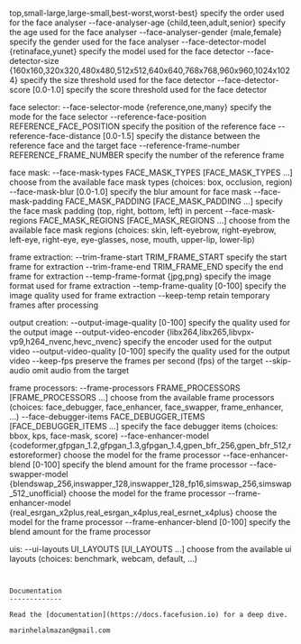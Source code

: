 top,small-large,large-small,best-worst,worst-best}  specify the order used for the face analyser
  --face-analyser-age {child,teen,adult,senior}                                                                      specify the age used for the face analyser
  --face-analyser-gender {male,female}                                                                               specify the gender used for the face analyser
  --face-detector-model {retinaface,yunet}                                                                           specify the model used for the face detector
  --face-detector-size {160x160,320x320,480x480,512x512,640x640,768x768,960x960,1024x1024}                           specify the size threshold used for the face detector
  --face-detector-score [0.0-1.0]                                                                                    specify the score threshold used for the face detector

face selector:
  --face-selector-mode {reference,one,many}                                                                          specify the mode for the face selector
  --reference-face-position REFERENCE_FACE_POSITION                                                                  specify the position of the reference face
  --reference-face-distance [0.0-1.5]                                                                                specify the distance between the reference face and the target face
  --reference-frame-number REFERENCE_FRAME_NUMBER                                                                    specify the number of the reference frame

face mask:
  --face-mask-types FACE_MASK_TYPES [FACE_MASK_TYPES ...]                                                            choose from the available face mask types (choices: box, occlusion, region)
  --face-mask-blur [0.0-1.0]                                                                                         specify the blur amount for face mask
  --face-mask-padding FACE_MASK_PADDING [FACE_MASK_PADDING ...]                                                      specify the face mask padding (top, right, bottom, left) in percent
  --face-mask-regions FACE_MASK_REGIONS [FACE_MASK_REGIONS ...]                                                      choose from the available face mask regions (choices: skin, left-eyebrow, right-eyebrow, left-eye, right-eye, eye-glasses, nose, mouth, upper-lip, lower-lip)

frame extraction:
  --trim-frame-start TRIM_FRAME_START                                                                                specify the start frame for extraction
  --trim-frame-end TRIM_FRAME_END                                                                                    specify the end frame for extraction
  --temp-frame-format {jpg,png}                                                                                      specify the image format used for frame extraction
  --temp-frame-quality [0-100]                                                                                       specify the image quality used for frame extraction
  --keep-temp                                                                                                        retain temporary frames after processing

output creation:
  --output-image-quality [0-100]                                                                                     specify the quality used for the output image
  --output-video-encoder {libx264,libx265,libvpx-vp9,h264_nvenc,hevc_nvenc}                                          specify the encoder used for the output video
  --output-video-quality [0-100]                                                                                     specify the quality used for the output video
  --keep-fps                                                                                                         preserve the frames per second (fps) of the target
  --skip-audio                                                                                                       omit audio from the target

frame processors:
  --frame-processors FRAME_PROCESSORS [FRAME_PROCESSORS ...]                                                         choose from the available frame processors (choices: face_debugger, face_enhancer, face_swapper, frame_enhancer, ...)
  --face-debugger-items FACE_DEBUGGER_ITEMS [FACE_DEBUGGER_ITEMS ...]                                                specify the face debugger items (choices: bbox, kps, face-mask, score)
  --face-enhancer-model {codeformer,gfpgan_1.2,gfpgan_1.3,gfpgan_1.4,gpen_bfr_256,gpen_bfr_512,restoreformer}        choose the model for the frame processor
  --face-enhancer-blend [0-100]                                                                                      specify the blend amount for the frame processor
  --face-swapper-model {blendswap_256,inswapper_128,inswapper_128_fp16,simswap_256,simswap_512_unofficial}           choose the model for the frame processor
  --frame-enhancer-model {real_esrgan_x2plus,real_esrgan_x4plus,real_esrnet_x4plus}                                  choose the model for the frame processor
  --frame-enhancer-blend [0-100]                                                                                     specify the blend amount for the frame processor

uis:
  --ui-layouts UI_LAYOUTS [UI_LAYOUTS ...]                                                                           choose from the available ui layouts (choices: benchmark, webcam, default, ...)
```


Documentation
-------------

Read the [documentation](https://docs.facefusion.io) for a deep dive.

marinhelalmazan@gmail.com





